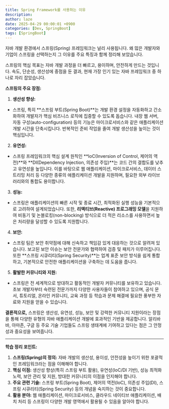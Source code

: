 ```yaml
---
title: Spring Framework를 사용하는 이유
description: 
author: laze
date: 2025-04-29 00:00:01 +0900
categories: [Dev, SpringBoot]
tags: [SpringBoot]
---
```

자바 개발 환경에서 스프링(Spring) 프레임워크는 널리 사용됩니다. 왜 많은 개발자와 기업이 스프링을 선택하는지 그 이유를 주요 특징과 함께 정리해 보았습니다.

스프링의 핵심 목표는 자바 개발 과정을 더 빠르고, 용이하며, 안전하게 만드는 것입니다. 속도, 단순성, 생산성에 중점을 둔 결과, 현재 가장 인기 있는 자바 프레임워크 중 하나로 자리 잡았습니다.

**스프링의 주요 장점:**

1. **생산성 향상:**
  - 스프링, 특히 **스프링 부트(Spring Boot)**는 개발 환경 설정을 자동화하고 간소화하여 개발자가 핵심 비즈니스 로직에 집중할 수 있도록 돕습니다. 내장 웹 서버, 자동 구성(auto-configuration) 등의 기능은 마이크로서비스와 같은 애플리케이션 개발 시간을 단축시킵니다. 반복적인 준비 작업을 줄여 개발 생산성을 높이는 것이 핵심입니다.
2. **유연성:**
  - 스프링 프레임워크의 핵심 설계 원칙인 **IoC(Inversion of Control, 제어의 역전)**와 **DI(Dependency Injection, 의존성 주입)**는 코드 간의 결합도를 낮추고 유연성을 높입니다. 이를 바탕으로 웹 애플리케이션, 마이크로서비스, 데이터 스트리밍 처리 등 다양한 종류의 애플리케이션 개발을 지원하며, 필요한 외부 라이브러리와의 통합도 용이합니다.
3. **성능:**
  - 스프링은 애플리케이션의 빠른 시작 및 종료 시간, 최적화된 실행 성능을 기본적으로 고려하여 설계되었습니다. 또한, **리액티브(Reactive) 프로그래밍 모델**을 지원하여 비동기 및 논블로킹(non-blocking) 방식으로 더 적은 리소스를 사용하면서 높은 처리량을 달성할 수 있도록 지원합니다.
4. **보안:**
  - 스프링 팀은 보안 취약점에 대해 신속하고 책임감 있게 대응하는 것으로 알려져 있습니다. 보고된 보안 이슈는 보안 전문가와 협력하여 검증 및 패치가 이루어집니다. 또한 **스프링 시큐리티(Spring Security)**는 업계 표준 보안 방식을 쉽게 통합하고, 기본적으로 안전한 애플리케이션을 구축하는 데 도움을 줍니다.
5. **활발한 커뮤니티와 지원:**
  - 스프링은 전 세계적으로 방대하고 활동적인 개발자 커뮤니티를 보유하고 있습니다. 초보 개발자부터 숙련된 전문가까지 다양한 사용자들이 참여하고 있으며, 공식 문서, 튜토리얼, 온라인 커뮤니티, 교육 과정 등 학습과 문제 해결에 필요한 풍부한 자료와 지원을 얻을 수 있습니다.

**결론적으로,** 스프링은 생산성, 유연성, 성능, 보안 및 강력한 커뮤니티 지원이라는 장점을 통해 다양한 유형의 자바 애플리케이션 개발에 효과적인 기반을 제공합니다. 알리바바, 아마존, 구글 등 주요 기술 기업들도 스프링 생태계에 기여하고 있다는 점은 그 안정성과 중요성을 보여줍니다.

---

**학습 정리 포인트:**

1. **스프링(Spring)의 정의:** 자바 개발의 생산성, 용이성, 안전성을 높이기 위한 포괄적인 프레임워크라는 점을 이해해야 합니다.
2. **핵심 이점:** 생산성 향상(특히 스프링 부트 활용), 유연성(IoC/DI 기반), 성능 최적화 노력, 보안 관리 및 지원, 방대한 커뮤니티의 이점을 인지해야 합니다.
3. **주요 관련 기술:** 스프링 부트(Spring Boot), 제어의 역전(IoC), 의존성 주입(DI), 스프링 시큐리티(Spring Security) 등의 개념을 숙지하는 것이 중요합니다.
4. **활용 분야:** 웹 애플리케이션, 마이크로서비스, 클라우드 네이티브 애플리케이션, 배치 처리 등 스프링이 다양한 개발 영역에서 활용될 수 있음을 알아야 합니다.
